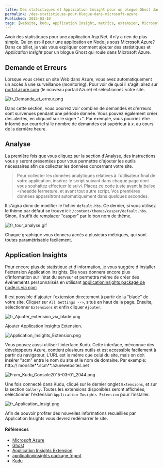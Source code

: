 ```yaml
---
title: Des statistiques et Application Insight pour un blogue Ghost dans Microsoft Azure
permalink: /des-statistiques-pour-blogue-dans-microsoft-azure
Published: 2015-03-10
tags: [website, kudu, Application Insight, metrics, extension, MicrosoftAzure, ghost, azure]
---
```


Avoir des statistiques pour une application Asp.Net, il n’y a rien de plus simple. Qu'en est-il pour une application en Node.js sous Microsoft Azure? Dans ce billet, je vais vous expliquer comment ajouter des statistiques et *Application Insight* pour un blogue Ghost qui roule dans Microsoft Azure.


Demande et Erreurs
------------------

Lorsque vous créez un site Web dans Azure, vous avez automatiquement un accès à une surveillance (monitoring). Pour voir de quoi il s'agit, allez sur [portal.azure.com](http://portal.azure.com/) (le nouveau portail Azure) et sélectionnez votre site.

![fr_Demande_et_erreur.png](/content/images/2015/Mar/fr_Demande_et_erreur.png)

Dans cette section, vous pourrez voir combien de demandes et d'erreurs sont survenues pendant une période donnée. Vous pouvez également créer des alertes, en cliquant sur le signe "+". Par exemple, vous pourriez être informé par courriel si le nombre de demandes est supérieur à *x*, au cours de la dernière heure.


Analyse
-------

La première fois que vous cliquez sur la section d'Analyse, des instructions vous y seront présentées pour vous permettre d'ajouter les outils nécessaires afin de collecter les données concernant votre site.

> Pour collecter les données analytiques relatives à l'utilisateur final de votre application,
> insérez le script suivant dans chaque page dont vous souhaitez effectuer le suivi.
> Placez ce code juste avant la balise </headde fermeture,
> et avant tout autre script. Vos premières données apparaîtront
> automatiquement dans quelques secondes.

Il s'agira donc de modifier le fichier `default.hbs`. Ce dernier, si vous utilisez le thème par défaut se trouve ici: `/content/themes/casper/default.hbs`.  Sinon, il suffit de remplacer "casper" par le bon nom de thème.

![fr_tour_analyse.gif](/content/images/2015/Mar/fr_tour_analyse2.gif)

Chaque graphique vous donnera accès à plusieurs métriques, qui sont toutes paramétrisable facilement.


Application Insights
--------------------

Pour encore plus de statistique et d'information, je vous suggère d'installer l'extension Application Insights. Elle vous donnera encore plus d'information sur l'état du serveur et permettra même de créer des événements personnalisés en utilisant [applicationinsights package de node.js via npm](http://www.npmjs.com/package/applicationinsights)

Il est possible d'ajouter l'extension directement à partir de la "blade" de votre site. Cliquer sur `All Settings -->`, situé en haut de la page.  Ensuite, sélectionner `Extensions` et enfin cliquer `Ajouter`. 

![fr_Ajouter_extension_via_blade.png](/content/images/2015/Mar/fr_Ajouter_extension_via_blade.png)

Ajouter Application Insights Extension.

![Application_Insights_Extension.png](/content/images/2015/Mar/Application_Insights_Extension.png)

Vous pouvez aussi utiliser l'interface Kudu. Cette interface, méconnue des développeurs Azure, contient plusieurs outils et est accessible facilement à partir du navigateur.  L'URL est le même que celui du site, mais on doit insérer "scm" entre le nom du site et le nom de domaine. 
Par exemple:  http:// monsite**.scm**.azurewebsites.net

![From_Kudu_Console2015-03-01_2044.png](/content/images/2015/Mar/From_Kudu_Console2015-03-01_2044.png)

Une fois connecté dans Kudu, cliqué sur le dernier onglet `Extensions`, et sur la section `Gallery`. Toutes les extensions disponibles seront affichées, sélectionner l'extension `Application Insights Extension` pour l'installer. 

![fr_Application_Insigt.png](/content/images/2015/Mar/fr_Application_Insigt.png)

Afin de pouvoir profiter des nouvelles informations recueillies par Application Insights vous devrez redémarrer le site. 





#### Références

- [Microsoft Azure](http://azure.microsoft.com/)
- [Ghost](http://ghost.org/)
- [Application Insights Extension](http://azure.microsoft.com/en-us/documentation/articles/app-insights-get-started/)
- [applicationinsights package (npm)](http://www.npmjs.com/package/applicationinsights)
- [Kudu](http://github.com/projectkudu/kudu)


